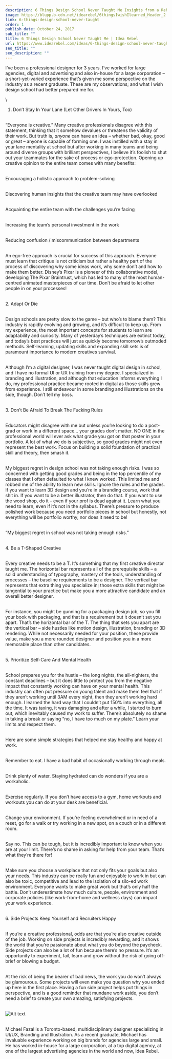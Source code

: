 ```yaml
---
description: 6 Things Design School Never Taught Me Insights from a Rebel Designer
image: https://blupp.b-cdn.net/idearebel/6thingsIwishIlearned_Header_2.0.jpg?quality=80&width=800
link: 6-things-design-school-never-taught
order: 1
publish_date: October 24, 2017
sub_title: ""
title: 6 Things Design School Never Taught Me | Idea Rebel
url: https://www.idearebel.com/ideas/6-things-design-school-never-taught/
seo_title: ""
seo_description: ""
---
```

I’ve been a professional designer for 3 years. I’ve worked for large agencies, digital and advertising and also in-house for a large corporation – a short-yet-varied experience that’s given me some perspective on the industry as a recent graduate. These are my observations; and what I wish design school had better prepared me for.

\
1. Don’t Stay In Your Lane (Let Other Drivers In Yours, Too)

\
“Everyone is creative.” Many creative professionals disagree with this statement, thinking that it somehow devalues or threatens the validity of their work. But truth is, *anyone* can have an idea – whether bad, okay, good or great – anyone is capable of forming one. I was instilled with a stay in your lane mentality at school but after working in many teams and being around diverse groups with brilliant perspectives, I believe it’s foolish to shut out your teammates for the sake of process or ego-protection. Opening up creative opinion to the entire team comes with many benefits:

\
Encouraging a holistic approach to problem-solving

\
Discovering human insights that the creative team may have overlooked

\
Acquainting the entire team with the challenges you’re facing

\
Increasing the team’s personal investment in the work

\
Reducing confusion / miscommunication between departments

\
An ego-free approach is crucial for success of this approach. Everyone must learn that critique is not criticism but rather a healthy part of the process of discovering why some ideas work, why some don’t and how to make them better. Disney’s Pixar is a pioneer of this collaborative model, developing The Pixar Braintrust, which has led to many of the most human-centred animated masterpieces of our time. Don’t be afraid to let other people in on your processes!

\
2. Adapt Or Die

\
Design schools are pretty slow to the game – but who’s to blame them? This industry is rapidly evolving and growing, and it’s difficult to keep up. From my experience, the most important concepts for students to learn are adaptability and curiosity. Many of yesterday’s techniques are extinct today, and today’s best practices will just as quickly become tomorrow’s outmoded methods. Self-learning, updating skills and expanding skill sets is of paramount importance to modern creatives survival.

\
Although I’m a digital designer, I was never taught digital design in school, and I have no formal UI or UX training from my degree. I specialized in branding and illustration, and although that education informs everything I do, my professional practice became rooted in digital as those skills grew from experience. I still endeavour in some branding and illustrations on the side, though. Don’t tell my boss.

\
3. Don’t Be Afraid To Break The Fucking Rules

\
Educators might disagree with me but unless you’re looking to do a post-grad or work in a different space… your grades don’t matter. NO ONE in the professional world will ever ask what grade you got on that poster in your portfolio. A lot of what we do is subjective, so good grades might not even represent the best work. Focus on building a solid foundation of practical skill and theory, then smash it.

\
My biggest regret in design school was not taking enough risks. I was so concerned with getting good grades and being in the top percentile of my classes that I often defaulted to what I knew worked. This limited me and robbed me of the ability to learn new skills. Ignore the rules and the grades. If you want to learn 3D design and you’re in a branding course, work that shit in. If you want to be a better illustrator, then do that. If you want to use the wood shop, do it – even if your prof is dead against it. Learn what you need to learn, even if it’s not in the syllabus. There’s pressure to produce polished work because you need portfolio pieces in school but honestly, not everything will be portfolio worthy, nor does it need to be!

\
“My biggest regret in school was not taking enough risks.”

\
4. Be a T-Shaped Creative

\
Every creative needs to be a T. It’s something that my first creative director taught me. The horizontal bar represents all of the prerequisite skills – a solid understanding of typography, mastery of the tools, understanding of processes – the baseline requirements to be a designer. The vertical bar represents that extra thing you specialize in; those extra skills that might be tangential to your practice but make you a more attractive candidate and an overall better designer.

\
For instance, you might be gunning for a packaging design job, so you fill your book with packaging, and that is a requirement but it doesn’t set you apart. That’s the horizontal bar of the T. The thing that sets you apart are the vertical bar – side hustles like motion design, illustration, branding or 3D rendering. While not necessarily needed for your position, these provide value, make you a more rounded designer and position you in a more memorable place than other candidates.

\
5. Prioritize Self-Care And Mental Health

\
School prepares you for the hustle – the long nights, the all-nighters, the constant deadlines – but it does little to protect you from the negative impact that constantly working can have on your mental health. This industry can often put pressure on young talent and make them feel that if they aren’t working until 3AM every night, then they aren’t working hard enough. I learned the hard way that I couldn’t put 150% into everything, all the time. It was taxing, it was damaging and after a while, I started to burn out, which inevitably caused my work to suffer. There’s absolutely no shame in taking a break or saying “no, I have too much on my plate.” Learn your limits and respect them.

\
Here are some simple strategies that helped me stay healthy and happy at work.

\
Remember to eat. I have a bad habit of occasionally working through meals.

\
Drink plenty of water. Staying hydrated can do wonders if you are a workaholic.

\
Exercise regularly. If you don’t have access to a gym, home workouts and workouts you can do at your desk are beneficial.

\
Change your environment. If you’re feeling overwhelmed or in need of a reset, go for a walk or try working in a new spot, on a couch or in a different room.

\
Say no. This can be tough, but it is incredibly important to know when you are at your limit. There’s no shame in asking for help from your team. That’s what they’re there for!

\
Make sure you choose a workplace that not only fits your goals but also your needs. This industry can be really fun and enjoyable to work in but can also be toxic, competitive and lead to the isolation of a silo-ed work environment. Everyone wants to make great work but that’s only half the battle. Don’t underestimate how much culture, people, environment and corporate policies (like work-from-home and wellness days) can impact your work experience.

\
6. Side Projects Keep Yourself and Recruiters Happy

\
If you’re a creative professional, odds are that you’re also creative outside of the job. Working on side projects is incredibly rewarding, and it shows the world that you’re passionate about what you do beyond the paycheck. Side projects can also be a lot of fun because there’s no pressure. It’s an opportunity to experiment, fail, learn and grow without the risk of going off-brief or blowing a budget.

\
At the risk of being the bearer of bad news, the work you do won’t always be glamourous. Some projects will even make you question why you ended up here in the first place. Having a fun side project helps put things in perspective, and is a good reminder that mundane work aside, you don’t need a brief to create your own amazing, satisfying projects.

\
![Alt text](https://blupp.b-cdn.net/idearebel/bc_ferries_kickoff_contextual_image.jpg?quality=80&width=800?quality=80&width=800 "a title")

\
Michael Fazal is a Toronto-based, multidisciplinary designer specializing in UI/UX, Branding and Illustration. As a recent graduate, Michael has invaluable experience working on big brands for agencies large and small. He has worked in-house for a large corporation, at a top digital agency, at one of the largest advertising agencies in the world and now, Idea Rebel.
